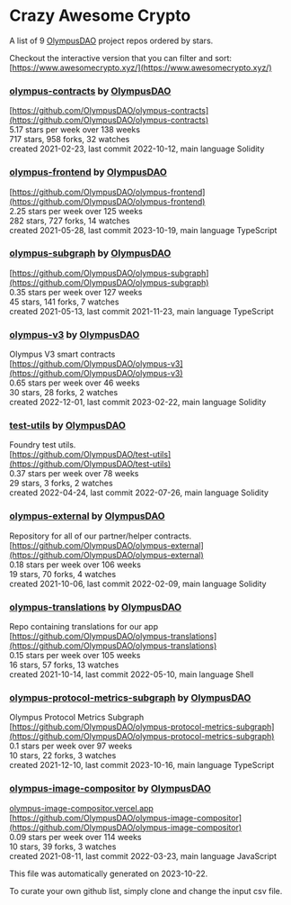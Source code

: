 # Crazy Awesome Crypto
A list of 9 [OlympusDAO](https://github.com/OlympusDAO) project repos ordered by stars.  

Checkout the interactive version that you can filter and sort: 
[https://www.awesomecrypto.xyz/](https://www.awesomecrypto.xyz/)  


### [olympus-contracts](https://github.com/OlympusDAO/olympus-contracts) by [OlympusDAO](https://github.com/OlympusDAO)  
  
[https://github.com/OlympusDAO/olympus-contracts](https://github.com/OlympusDAO/olympus-contracts)  
5.17 stars per week over 138 weeks  
717 stars, 958 forks, 32 watches  
created 2021-02-23, last commit 2022-10-12, main language Solidity  


### [olympus-frontend](https://github.com/OlympusDAO/olympus-frontend) by [OlympusDAO](https://github.com/OlympusDAO)  
  
[https://github.com/OlympusDAO/olympus-frontend](https://github.com/OlympusDAO/olympus-frontend)  
2.25 stars per week over 125 weeks  
282 stars, 727 forks, 14 watches  
created 2021-05-28, last commit 2023-10-19, main language TypeScript  


### [olympus-subgraph](https://github.com/OlympusDAO/olympus-subgraph) by [OlympusDAO](https://github.com/OlympusDAO)  
  
[https://github.com/OlympusDAO/olympus-subgraph](https://github.com/OlympusDAO/olympus-subgraph)  
0.35 stars per week over 127 weeks  
45 stars, 141 forks, 7 watches  
created 2021-05-13, last commit 2021-11-23, main language TypeScript  


### [olympus-v3](https://github.com/OlympusDAO/olympus-v3) by [OlympusDAO](https://github.com/OlympusDAO)  
Olympus V3 smart contracts  
[https://github.com/OlympusDAO/olympus-v3](https://github.com/OlympusDAO/olympus-v3)  
0.65 stars per week over 46 weeks  
30 stars, 28 forks, 2 watches  
created 2022-12-01, last commit 2023-02-22, main language Solidity  


### [test-utils](https://github.com/OlympusDAO/test-utils) by [OlympusDAO](https://github.com/OlympusDAO)  
Foundry test utils.  
[https://github.com/OlympusDAO/test-utils](https://github.com/OlympusDAO/test-utils)  
0.37 stars per week over 78 weeks  
29 stars, 3 forks, 2 watches  
created 2022-04-24, last commit 2022-07-26, main language Solidity  


### [olympus-external](https://github.com/OlympusDAO/olympus-external) by [OlympusDAO](https://github.com/OlympusDAO)  
Repository for all of our partner/helper contracts.   
[https://github.com/OlympusDAO/olympus-external](https://github.com/OlympusDAO/olympus-external)  
0.18 stars per week over 106 weeks  
19 stars, 70 forks, 4 watches  
created 2021-10-06, last commit 2022-02-09, main language Solidity  


### [olympus-translations](https://github.com/OlympusDAO/olympus-translations) by [OlympusDAO](https://github.com/OlympusDAO)  
Repo containing translations for our app  
[https://github.com/OlympusDAO/olympus-translations](https://github.com/OlympusDAO/olympus-translations)  
0.15 stars per week over 105 weeks  
16 stars, 57 forks, 13 watches  
created 2021-10-14, last commit 2022-05-10, main language Shell  


### [olympus-protocol-metrics-subgraph](https://github.com/OlympusDAO/olympus-protocol-metrics-subgraph) by [OlympusDAO](https://github.com/OlympusDAO)  
Olympus Protocol Metrics Subgraph  
[https://github.com/OlympusDAO/olympus-protocol-metrics-subgraph](https://github.com/OlympusDAO/olympus-protocol-metrics-subgraph)  
0.1 stars per week over 97 weeks  
10 stars, 22 forks, 3 watches  
created 2021-12-10, last commit 2023-10-16, main language TypeScript  


### [olympus-image-compositor](https://github.com/OlympusDAO/olympus-image-compositor) by [OlympusDAO](https://github.com/OlympusDAO)  
  
[olympus-image-compositor.vercel.app](olympus-image-compositor.vercel.app)  
[https://github.com/OlympusDAO/olympus-image-compositor](https://github.com/OlympusDAO/olympus-image-compositor)  
0.09 stars per week over 114 weeks  
10 stars, 39 forks, 3 watches  
created 2021-08-11, last commit 2022-03-23, main language JavaScript  


This file was automatically generated on 2023-10-22.  

To curate your own github list, simply clone and change the input csv file.  